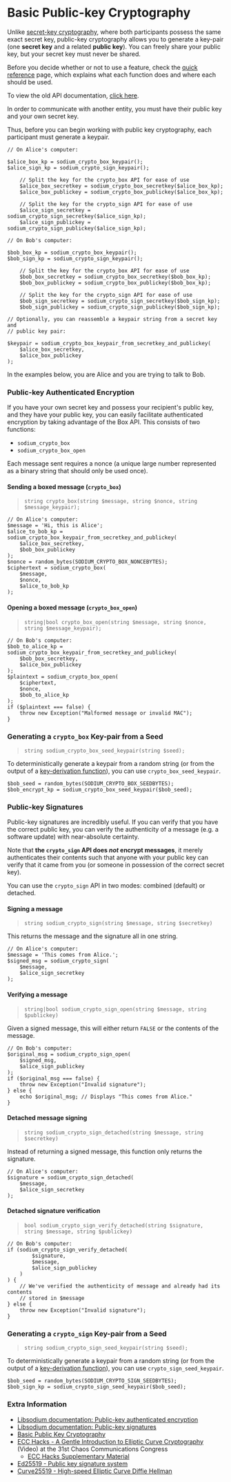 # Basic Public-key Cryptography

Unlike [secret-key cryptography](04-secretkey-crypto.md), where both 
participants possess the same exact secret key, public-key cryptography allows 
you to generate a key-pair (one **secret key** and a related **public key**). 
You can freely share your public key, but your secret key must never be shared.

Before you decide whether or not to use a feature, check the
[quick reference](https://paragonie.com/blog/2017/06/libsodium-quick-reference-quick-comparison-similar-functions-and-which-one-use)
page, which explains what each function does and where each should be used.

To view the old API documentation, [click here](https://github.com/paragonie/pecl-libsodium-doc/blob/v1/chapters/05-publickey-crypto.md).

In order to communicate with another entity, you must have their public key and
your own secret key.

Thus, before you can begin working with public key cryptography, each participant
must generate a keypair.

    // On Alice's computer:
    
    $alice_box_kp = sodium_crypto_box_keypair();
    $alice_sign_kp = sodium_crypto_sign_keypair();
    
        // Split the key for the crypto_box API for ease of use
        $alice_box_secretkey = sodium_crypto_box_secretkey($alice_box_kp);
        $alice_box_publickey = sodium_crypto_box_publickey($alice_box_kp);
        
        // Split the key for the crypto_sign API for ease of use
        $alice_sign_secretkey = sodium_crypto_sign_secretkey($alice_sign_kp);
        $alice_sign_publickey = sodium_crypto_sign_publickey($alice_sign_kp);
    
    // On Bob's computer:
    
    $bob_box_kp = sodium_crypto_box_keypair();
    $bob_sign_kp = sodium_crypto_sign_keypair();
    
        // Split the key for the crypto_box API for ease of use
        $bob_box_secretkey = sodium_crypto_box_secretkey($bob_box_kp);
        $bob_box_publickey = sodium_crypto_box_publickey($bob_box_kp);
        
        // Split the key for the crypto_sign API for ease of use
        $bob_sign_secretkey = sodium_crypto_sign_secretkey($bob_sign_kp);
        $bob_sign_publickey = sodium_crypto_sign_publickey($bob_sign_kp);

    // Optionally, you can reassemble a keypair string from a secret key and 
    // public key pair:
    
    $keypair = sodium_crypto_box_keypair_from_secretkey_and_publickey(
        $alice_box_secretkey,
        $alice_box_publickey
    );

In the examples below, you are Alice and you are trying to talk to Bob.

<h3 id="crypto-box">Public-key Authenticated Encryption</h3>

If you have your own secret key and possess your recipient's public key, and 
they have your public key, you can easily facilitate authenticated encryption
by taking advantage of the Box API. This consists of two functions:

  * `sodium_crypto_box`
  * `sodium_crypto_box_open`

Each message sent requires a nonce (a unique large number represented as a
binary string that should only be used once).

#### Sending a boxed message (`crypto_box`)

> `string crypto_box(string $message, string $nonce, string $message_keypair);`

    // On Alice's computer:
    $message = 'Hi, this is Alice';
    $alice_to_bob_kp = sodium_crypto_box_keypair_from_secretkey_and_publickey(
        $alice_box_secretkey,
        $bob_box_publickey
    );
    $nonce = random_bytes(SODIUM_CRYPTO_BOX_NONCEBYTES);
    $ciphertext = sodium_crypto_box(
        $message,
        $nonce,
        $alice_to_bob_kp
    );

#### Opening a boxed message (`crypto_box_open`)

> `string|bool crypto_box_open(string $message, string $nonce, string $message_keypair);`

    // On Bob's computer:
    $bob_to_alice_kp = sodium_crypto_box_keypair_from_secretkey_and_publickey(
        $bob_box_secretkey,
        $alice_box_publickey
    );
    $plaintext = sodium_crypto_box_open(
        $ciphertext,
        $nonce,
        $bob_to_alice_kp
    );
    if ($plaintext === false) {
        throw new Exception("Malformed message or invalid MAC");
    }

<h3 id="crypto-box-seed-keypair">Generating a <code>crypto_box</code> Key-pair from a Seed</h3>

> `string sodium_crypto_box_seed_keypair(string $seed);`

To deterministically generate a keypair from a random string (or from the output
of a [key-derivation function](07-password-hashing.md#crypto-pwhash-scryptsalsa208sha256)),
you can use `crypto_box_seed_keypair`.

    $bob_seed = random_bytes(SODIUM_CRYPTO_BOX_SEEDBYTES);
    $bob_encrypt_kp = sodium_crypto_box_seed_keypair($bob_seed);

<h3 id="crypto-sign">Public-key Signatures</h3>

Public-key signatures are incredibly useful. If you can verify that you have the
correct public key, you can verify the authenticity of a message (e.g. a 
software update) with near-absolute certainty.

Note that **the `crypto_sign` API does *not* encrypt messages**, it merely 
authenticates their contents such that anyone with your public key can verify
that it came from you (or someone in possession of the correct secret key).

You can use the `crypto_sign` API in two modes: combined (default) or detached.

#### Signing a message

> `string sodium_crypto_sign(string $message, string $secretkey)`

This returns the message and the signature all in one string.

    // On Alice's computer:
    $message = 'This comes from Alice.';
    $signed_msg = sodium_crypto_sign(
        $message,
        $alice_sign_secretkey
    );

<h4 id="crypto-sign-open">Verifying a message</h4>

> `string|bool sodium_crypto_sign_open(string $message, string $publickey)`

Given a signed message, this will either return `FALSE` or the contents of the
message.

    // On Bob's computer:
    $original_msg = sodium_crypto_sign_open(
        $signed_msg,
        $alice_sign_publickey
    );
    if ($original_msg === false) {
        throw new Exception("Invalid signature");
    } else {
        echo $original_msg; // Displays "This comes from Alice."
    }

<h4 id="crypto-sign-detached">Detached message signing</h4>

> `string sodium_crypto_sign_detached(string $message, string $secretkey)`

Instead of returning a signed message, this function only returns the signature.

    // On Alice's computer:
    $signature = sodium_crypto_sign_detached(
        $message,
        $alice_sign_secretkey
    );

<h4 id="crypto-sign-verify-detached">Detached signature verification</h4>

> `bool sodium_crypto_sign_verify_detached(string $signature, string $message, string $publickey)`

    // On Bob's computer:
    if (sodium_crypto_sign_verify_detached(
            $signature,
            $message,
            $alice_sign_publickey
        )
    ) {
        // We've verified the authenticity of message and already had its contents
        // stored in $message
    } else {
        throw new Exception("Invalid signature");
    }

<h3 id="crypto-sign-seed-keypair">Generating a <code>crypto_sign</code> Key-pair from a Seed</h3>

> `string sodium_crypto_sign_seed_keypair(string $seed);`

To deterministically generate a keypair from a random string (or from the output
of a [key-derivation function](07-password-hashing.md#crypto-pwhash-scryptsalsa208sha256)),
you can use `crypto_sign_seed_keypair`.

    $bob_seed = random_bytes(SODIUM_CRYPTO_SIGN_SEEDBYTES);
    $bob_sign_kp = sodium_crypto_sign_seed_keypair($bob_seed);

### Extra Information

* [Libsodium documentation: Public-key authenticated encryption](https://download.libsodium.org/doc/public-key_cryptography/authenticated_encryption.html)
* [Libsodium documentation: Public-key signatures](https://download.libsodium.org/doc/public-key_cryptography/public-key_signatures.html)
* [Basic Public Key Cryptography](https://paragonie.com/blog/2015/08/you-wouldnt-base64-a-password-cryptography-decoded#public-key)
* [ECC Hacks - A Gentle Introduction to Elliptic Curve Cryptography](https://www.youtube.com/watch?v=l6jTFxQaUJA) (Video) at the 31st Chaos Communications Congress
  * [ECC Hacks Supplementary Material](http://ecchacks.cr.yp.to)
* [Ed25519 - Public key signature system](http://ed25519.cr.yp.to)
* [Curve25519 - High-speed Elliptic Curve Diffie Hellman](http://cr.yp.to/ecdh.html)

